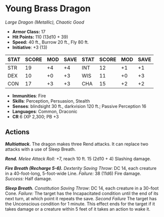 # Young Brass Dragon

*Large Dragon (Metallic), Chaotic Good*

- **Armor Class:** 17
- **Hit Points:** 110 (13d10 + 39)
- **Speed:** 40 ft., Burrow 20 ft., Fly 80 ft.
- **Initiative**: +3 (13)

|STAT|SCORE|MOD|SAVE|STAT|SCORE|MOD|SAVE|
| --- | --- | --- | ---- |---| --- | --- | ---- |
| STR | 19 | +4 | +4 | INT | 12 | +1 | +1 |
| DEX | 10 | +0 | +3 | WIS | 11 | +0 | +3 |
| CON | 17 | +3 | +3 | CHA | 15 | +2 | +2 |

- **Immunities**: Fire
- **Skills**: Perception, Persuasion, Stealth
- **Senses**: blindsight 30 ft., darkvision 120 ft.; Passive Perception 16
- **Languages**: Common, Draconic
- **CR** 6 (XP 2,300; PB +3

## Actions

***Multiattack.*** The dragon makes three Rend attacks. It can replace two attacks with a use of Sleep Breath.

***Rend.*** *Melee Attack Roll:* +7, reach 10 ft. 15 (2d10 + 4) Slashing damage.

***Fire Breath (Recharge 5-6).*** *Dexterity Saving Throw*: DC 14, each creature in a 40-foot-long, 5-foot-wide Line. *Failure:*  38 (11d6) Fire damage. *Success:*  Half damage.

***Sleep Breath.*** *Constitution Saving Throw*: DC 14, each creature in a 30-foot Cone. *Failure:*  The target has the Incapacitated condition until the end of its next turn, at which point it repeats the save. *Second Failure* The target has the Unconscious condition for 1 minute. This effect ends for the target if it takes damage or a creature within 5 feet of it takes an action to wake it.

